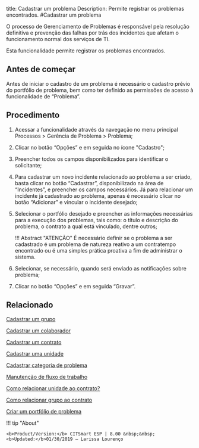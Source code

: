 title: Cadastrar um problema
Description: Permite registrar os problemas encontrados.
#Cadastrar um problema


O processo de Gerenciamento de Problemas é responsável pela resolução definitiva e prevenção das falhas por trás dos incidentes que afetam o funcionamento normal dos serviços de TI.

Esta funcionalidade permite registrar os problemas encontrados.

Antes de começar
----------------

Antes de iniciar o cadastro de um problema é necessário o cadastro prévio do
portfólio de problema, bem como ter definido as permissões de acesso à
funcionalidade de “Problema”.

Procedimento
------------

1.  Acessar a funcionalidade através da navegação no menu principal Processos \>
    Gerência de Problema \> Problema;

2.  Clicar no botão “Opções” e em seguida no ícone "Cadastro";

3.  Preencher todos os campos disponibilizados para identificar o solicitante;

4. Para cadastrar um novo incidente relacionado ao problema a ser criado, basta
    clicar no botão “Cadastrar”, disponibilizado na área de “Incidentes”, e
    preencher os campos necessários. Já para relacionar um incidente já
    cadastrado ao problema, apenas é necessário clicar no botão “Adicionar” e
    vincular o incidente desejado;

5.  Selecionar o portfólio desejado e preencher as informações necessárias para
    a execução dos problemas, tais como: o título e descrição do problema, o
    contrato a qual está vinculado, dentre outros;
    
    !!! Abstract "ATENÇÃO"
        É necessário definir se o problema a ser cadastrado é um problema de
        natureza reativo a um contratempo encontrado ou é uma simples prática
        proativa a fim de administrar o sistema.

6.  Selecionar, se necessário, quando será enviado as notificações sobre
    problema;

7.  Clicar no botão “Opções” e em seguida “Gravar”.

Relacionado
------------
[Cadastrar um grupo](/pt-br/citsmart-esp-8/initial-settings/access-settings/user/register-groups.html)

[Cadastrar um colaborador](/pt-br/citsmart-esp-8/initial-settings/access-settings/user/register-employee.html)

[Cadastrar um contrato](/pt-br/citsmart-esp-8/processes/portfolio-and-catalog/configuration/register-contract.html)

[Cadastrar uma unidade](/pt-br/citsmart-esp-8/platform-administration/region-and-language/register-unit.html)

[Cadastrar categoria de problema](/pt-br/citsmart-esp-8/processes/problem/configuration/problem-category-register.html)

[Manutenção de fluxo de trabalho](/pt-br/citsmart-esp-8/platform-administration/flow-maintenance/workflow.maintenance.html)

[Como relacionar unidade ao contrato?](/pt-br/citsmart-esp-8/processes/tickets/configuration/relate-unit-to-contract.html)

[Como relacionar grupo ao contrato](/pt-br/citsmart-esp-8/processes/tickets/configuration/relate-group-to-contract.html)

[Criar um portfólio de problema](/pt-br/citsmart-esp-8/processes/problem/configuration/problem-portfolio.html) 

!!! tip "About"

    <b>Product/Version:</b> CITSmart ESP | 8.00 &nbsp;&nbsp;
    <b>Updated:</b>01/30/2019 – Larissa Lourenço



